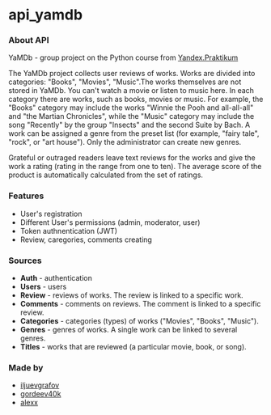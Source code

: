 # api_yamdb

### About API
YaMDb - group project on the Python course from [Yandex.Praktikum](https://praktikum.yandex.ru/)

The YaMDb project collects user reviews of works. Works are divided into categories: "Books", "Movies", "Music".The works themselves are not stored in YaMDb. You can't watch a movie or listen to music here. In each category there are works, such as books, movies or music. For example, the "Books" category may include the works "Winnie the Pooh and all-all-all" and "the Martian Chronicles", while the "Music" category may include the song "Recently" by the group "Insects" and the second Suite by Bach. A work can be assigned a genre from the preset list (for example, "fairy tale", "rock", or "art house"). Only the administrator can create new genres.

Grateful or outraged readers leave text reviews for the works and give the work a rating (rating in the range from one to ten). The average score of the product is automatically calculated from the set of ratings.

### Features
- User's registration
- Different User's permissions (admin, moderator, user)
- Token authnentication (JWT)
- Review, caregories, comments creating

### Sources
- **Auth** - authentication
- **Users** - users
- **Review** - reviews of works. The review is linked to a specific work.
- **Comments** - comments on reviews. The comment is linked to a specific review.
- **Categories** - categories (types) of works ("Movies", "Books", "Music").
- **Genres** - genres of works. A single work can be linked to several genres.
- **Titles** - works that are reviewed (a particular movie, book, or song).

### Made by
- [iljuevgrafov](https://github.com/iljuevgrafov)
- [gordeev40k](https://github.com/gordeev40k)
- [alexx](https://github.com/AlexxSandbox)
